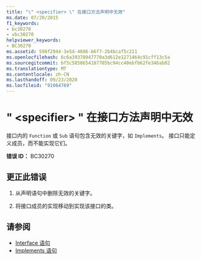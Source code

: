 ```yaml
---
title: "\" <specifier> \" 在接口方法声明中无效"
ms.date: 07/20/2015
f1_keywords:
- bc30270
- vbc30270
helpviewer_keywords:
- BC30270
ms.assetid: 598f2944-3e5d-4686-b6f7-2b4bcaf5c211
ms.openlocfilehash: 6c6a39378947770a3d612e1271464c91cff13c5a
ms.sourcegitcommit: bf5c5850654187705bc94cc40ebfb62fe346ab02
ms.translationtype: MT
ms.contentlocale: zh-CN
ms.lasthandoff: 09/23/2020
ms.locfileid: "91064769"
---
```

# <a name="specifier-is-not-valid-on-an-interface-method-declaration"></a>" \<specifier> " 在接口方法声明中无效

接口内的 `Function` 或 `Sub` 语句包含无效的关键字，如 `Implements`。 接口只能定义成员，而不能实现它们。  
  
 **错误 ID：** BC30270  
  
## <a name="to-correct-this-error"></a>更正此错误  
  
1. 从声明语句中删除无效的关键字。  
  
2. 将接口成员的实现移动到实现该接口的类。  
  
## <a name="see-also"></a>请参阅

- [Interface 语句](../language-reference/statements/interface-statement.md)
- [Implements 语句](../language-reference/statements/implements-statement.md)
